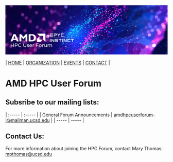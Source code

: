 <img src="images/Smaller-AMDHPCUserTraining_header.png" alt="Comet Rack View" width="700px" />


| [HOME](https://amdhpcuserforum.github.io) | [ORGANIZATION](https://amdhpcuserforum.github.io/organization) | [EVENTS](https://amdhpcuserforum.github.io/events) | [CONTACT](https://amdhpcuserforum.github.io/contact) |


# AMD HPC User Forum 

## Subsribe to our mailing lists:

| :----- | :----- |
| General Forum Announcements | [amdhpcuserforum-l@mailman.ucsd.edu](amdhpcuserforum-l@mailman.ucsd.edu]) |
| ----- | ----- |






## Contact Us:

For more information about joining the HPC Forum, contact Mary Thomas: mpthomas@ucsd.edu
